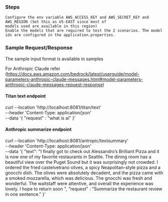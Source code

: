
### Steps ###

    Configure the env variable AWS_ACCESS_KEY and AWS_SECRET_KEY and AWS_REGION (Set this as US-EAST since most of 
    models used are available in this region)
    Enable the models that are required to test the 2 scenarios. The model ids are configured in the application.properties.




### Sample Request/Response ###

The sample input format is available in samples 

For Anthropic Claude refer
(https://docs.aws.amazon.com/bedrock/latest/userguide/model-parameters-anthropic-claude-messages.html#model-parameters-anthropic-claude-messages-request-response)


#### Titan text endpoint

curl --location 'http://localhost:8081/titan/text' \
--header 'Content-Type: application/json' \
--data '{
"request" : "what is ai"
}'

#### Anthropic summarize endpoint
curl --location 'http://localhost:8081/antropic/textsummary' \
--header 'Content-Type: application/json' \
--data '{
"text": "I finally got to check out Alessandro’s Brilliant Pizza and it is now one of my favorite restaurants in Seattle. The dining room has a beautiful view over the Puget Sound but it was surprisingly not crowded. I ordered the fried castelvetrano olives, a spicy Neapolitan-style pizza and a gnocchi dish. The olives were absolutely decadent, and the pizza came with a smoked mozzarella, which was delicious. The gnocchi was fresh and wonderful. The waitstaff were attentive, and overall the experience was lovely. I hope to return soon ",
"request" : "Summarize the restaurant review in one sentence."
}'

